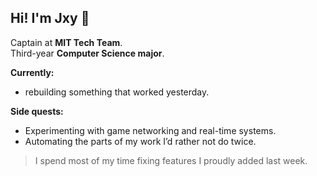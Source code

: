 ## Hi! I'm Jxy 👋  

Captain at **MIT Tech Team**.  
Third-year **Computer Science major**.  
 
**Currently:**  
- rebuilding something that worked yesterday.

**Side quests:**  
- Experimenting with game networking and real-time systems.  
- Automating the parts of my work I’d rather not do twice.  
 

> I spend most of my time fixing features I proudly added last week. 


<!--
**jayesh-sangave/jayesh-sangave** is a ✨ _special_ ✨ repository because its `README.md` (this file) appears on your GitHub profile.

Here are some ideas to get you started:

- 🔭 I’m currently working on ...
- 🌱 I’m currently learning ...
- 👯 I’m looking to collaborate on ...
- 🤔 I’m looking for help with ...
- 💬 Ask me about ...
- 📫 How to reach me: ...
- 😄 Pronouns: ...
- ⚡ Fun fact: ...
-->
